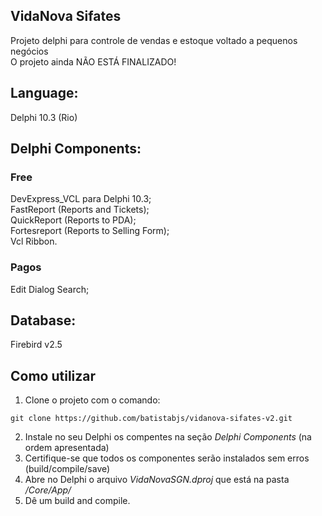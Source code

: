 ## VidaNova Sifates
Projeto delphi para controle de vendas e estoque voltado a pequenos negócios<br>
O projeto ainda NÃO ESTÁ FINALIZADO!

## Language:
Delphi 10.3 (Rio)

## Delphi Components:
### Free
DevExpress_VCL para Delphi 10.3; <br>
FastReport (Reports and Tickets); <br>
QuickReport (Reports to PDA); <br>
Fortesreport (Reports to Selling Form); <br>
Vcl Ribbon. <br>
### Pagos
Edit Dialog Search; <br>

## Database: 
Firebird v2.5

## Como utilizar
1. Clone o projeto com o comando:
```
git clone https://github.com/batistabjs/vidanova-sifates-v2.git
```
2. Instale no seu Delphi os compentes na seção _Delphi Components_ (na ordem apresentada)
3. Certifique-se que todos os componentes serão instalados sem erros (build/compile/save)
4. Abre no Delphi o arquivo _VidaNovaSGN.dproj_ que está na pasta _/Core/App/_
5. Dê um build and compile.